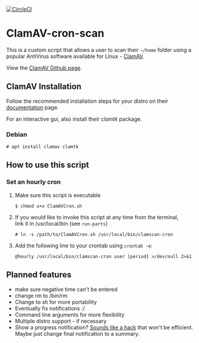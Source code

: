 [![CircleCI](https://circleci.com/gh/DallasO/ClamAV-cron-scan.svg?style=svg)](https://circleci.com/gh/DallasO/ClamAV-cron-scan)
# ClamAV-cron-scan

This is a custom script that allows a user to scan their `~/home` folder using a popular AntiVirus software available for Linux - [ClamAV](https://www.clamav.net/).

View the [ClamAV Github page](https://www.clamav.net/).

## ClamAV Installation

Follow the recommended installation steps for your distro on their [documentation](https://www.clamav.net/documents/installing-clamav) page.

For an interactive gui, also install their *clamtk* package.

### Debian
`# apt install clamav clamtk`

## How to use this script

### Set an hourly cron

<!-- language-all: bash -->

1. Make sure this script is executable

       $ chmod u+x ClamAVCron.sh

2. If you would like to invoke this script at any time from the terminal,  
link it in /usr/local/bin (see `run-parts`)

       # ln -s /path/to/ClamAVCron.sh /usr/local/bin/clamscan-cron

5. Add the following line to your crontab using `crontab -e`:

       @hourly /usr/local/bin/clamscan-cron user [period] >/dev/null 2>&1

## Planned features
* make sure negative time can't be entered
* change rm to /bin/rm
* Change to sh for more portability
* Eventually fix notifications :/
* Command line arguments for more flexibility
* Multiple distro support - if necessary
* Show a progress notification? [Sounds like a hack](https://serverfault.com/q/759972) that won't be efficient. Maybe just change final notification to a summary.
